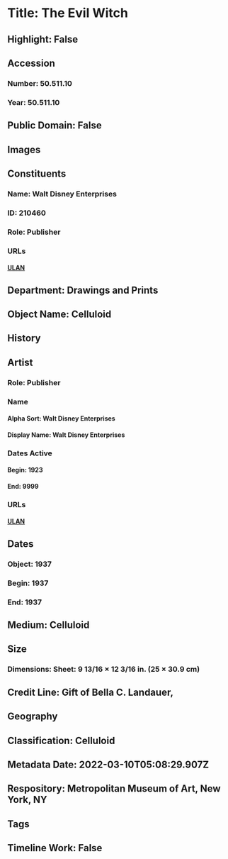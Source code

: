 # Title: The Evil Witch
## Highlight: False
## Accession
### Number: 50.511.10
### Year: 50.511.10
## Public Domain: False
## Images
## Constituents
### Name: Walt Disney Enterprises
### ID: 210460
### Role: Publisher
### URLs
#### [ULAN](http://vocab.getty.edu/page/ulan/500115074)
## Department: Drawings and Prints
## Object Name: Celluloid
## History
## Artist
### Role: Publisher
### Name
#### Alpha Sort: Walt Disney Enterprises
#### Display Name: Walt Disney Enterprises
### Dates Active
#### Begin: 1923
#### End: 9999
### URLs
#### [ULAN](http://vocab.getty.edu/page/ulan/500115074)
## Dates
### Object: 1937
### Begin: 1937
### End: 1937
## Medium: Celluloid
## Size
### Dimensions: Sheet: 9 13/16 × 12 3/16 in. (25 × 30.9 cm)
## Credit Line: Gift of Bella C. Landauer,
## Geography
## Classification: Celluloid
## Metadata Date: 2022-03-10T05:08:29.907Z
## Respository: Metropolitan Museum of Art, New York, NY
## Tags
## Timeline Work: False
